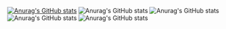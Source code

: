 [![Anurag's GitHub stats](https://github-readme-stats.vercel.app/api?username=SeifElborolossy)](https://github.com/anuraghazra/github-readme-stats)
![Anurag's GitHub stats](https://github-readme-stats.vercel.app/api?username=SeifElborolossy&hide=contribs,prs)
![Anurag's GitHub stats](https://github-readme-stats.vercel.app/api?username=SeifElborolossy&show=reviews,discussions_started,discussions_answered,prs_merged,prs_merged_percentage)
![Anurag's GitHub stats](https://github-readme-stats.vercel.app/api?username=SeifElborolossy&show_icons=true)
![Anurag's GitHub stats](https://github-readme-stats.vercel.app/api?username=SeifElborolossy&show_icons=true&theme=radical)

